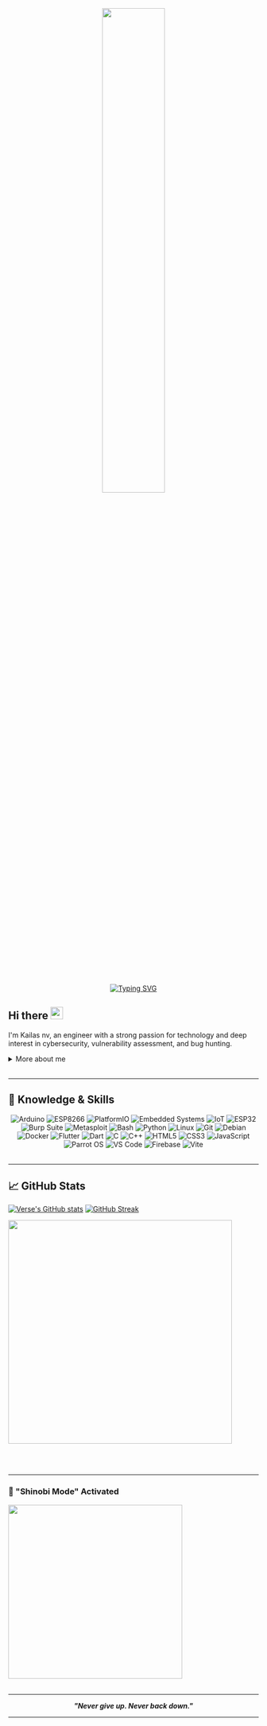 <div align="center">
  <img src="https://media.giphy.com/media/6OrCT1jVbonHG/giphy.gif?cid=ecf05e47wbio2a4co132ma5p1gbkqvre2hq9f8sa02zujafm&ep=v1_gifs_search&rid=giphy.gif&ct=g" width="50%" />
</div>

<p align="center">
 <a href="https://git.io/typing-svg"><img src="https://readme-typing-svg.herokuapp.com?font=Fira+Code&pause=1000&width=435&lines=Always+Leveling+Up+" alt="Typing SVG" /></a>
</p>

<h2 align="left">
  Hi there
  <img src="https://media.giphy.com/media/hvRJCLFzcasrR4ia7z/giphy.gif" width="25px"/>
</h2>

I'm Kailas nv, an engineer with a strong passion for technology and deep interest in cybersecurity, vulnerability assessment, and bug hunting.

<details>
  <summary>More about me</summary>
  
- Currently focusing on Cybersecurity & improving my Web Hacking skills 🔍
- Mastering Exploit Development
- Building Smart Devices with Embedded Systems 🛠️
- Improving knowledge in Web-app Vulnerabilities
- Reach out to me at **itskailasnv@gmail.com**

</details>

<br>

---

## 🚀 Knowledge & Skills

<div align="center">
  <img src="https://img.shields.io/badge/Arduino-00979D?style=for-the-badge&logo=arduino&logoColor=white" alt="Arduino" />
  <img src="https://img.shields.io/badge/ESP8266-333333?style=for-the-badge&logo=esphome&logoColor=white" alt="ESP8266" />
  <img src="https://img.shields.io/badge/PlatformIO-FF6600?style=for-the-badge&logo=platformio&logoColor=white" alt="PlatformIO" />
  <img src="https://img.shields.io/badge/Embedded%20Systems-0A0A0A?style=for-the-badge&logo=raspberrypi&logoColor=white" alt="Embedded Systems" />
  <img src="https://img.shields.io/badge/IoT-1B1B1B?style=for-the-badge&logo=internetofthings&logoColor=white" alt="IoT" />
  <img src="https://img.shields.io/badge/ESP32-555555?style=for-the-badge&logo=esphome&logoColor=white" alt="ESP32" />
  <img src="https://img.shields.io/badge/Burp_Suite-FF6633?style=for-the-badge&logo=burp-suite&color=000000" alt="Burp Suite" />
  <img src="https://img.shields.io/badge/Metasploit-008C8C?style=for-the-badge&logo=metasploit&color=000000" alt="Metasploit" />
  <img src="https://img.shields.io/badge/Bash-4EAA25?style=for-the-badge&logo=gnu-bash&color=000000" alt="Bash" />
  <img src="https://img.shields.io/badge/Python-3776AB?style=for-the-badge&logo=python&color=000000" alt="Python" />
  <img src="https://img.shields.io/badge/Linux-FCC624?style=for-the-badge&logo=linux&color=000000" alt="Linux" />
  <img src="https://img.shields.io/badge/Git-F05032?style=for-the-badge&logo=git&color=000000" alt="Git" />
  <img src="https://img.shields.io/badge/Debian-D70A53?style=for-the-badge&logo=debian&color=red" alt="Debian" />
  <img src="https://img.shields.io/badge/Docker-2496ED?style=for-the-badge&logo=docker&color=000000" alt="Docker" />
  <img src="https://img.shields.io/badge/Flutter-02569B?style=for-the-badge&logo=flutter&color=blue" alt="Flutter" />
  <img src="https://img.shields.io/badge/Dart-0175C2?style=for-the-badge&logo=dart&logoColor=white" alt="Dart" />
  <img src="https://img.shields.io/badge/C-00599C?style=for-the-badge&logo=c&color=000000" alt="C" />
  <img src="https://img.shields.io/badge/C++-F34B7F?style=for-the-badge&logo=c%2B%2B&color=000000" alt="C++" />
  <img src="https://img.shields.io/badge/HTML5-5D4B6C?style=for-the-badge&logo=html5&color=000000" alt="HTML5" />
  <img src="https://img.shields.io/badge/CSS3-2965F1?style=for-the-badge&logo=css3&color=000000" alt="CSS3" />
  <img src="https://img.shields.io/badge/JavaScript-F7DF1E?style=for-the-badge&logo=javascript&color=000000" alt="JavaScript" />
  <img src="https://img.shields.io/badge/Parrot_OS-2E8E8F?style=for-the-badge&logo=parrot&color=000000" alt="Parrot OS" />
  <img src="https://img.shields.io/badge/VS_Code-007ACC?style=for-the-badge&logo=visual-studio-code&color=blue" alt="VS Code" />
  <img src="https://img.shields.io/badge/Firebase-FFCA28?style=for-the-badge&logo=firebase&logoColor=white" alt="Firebase" />
  <img src="https://img.shields.io/badge/Vite-646CFF?style=for-the-badge&logo=vite&logoColor=white" alt="Vite" />
</div>

<br>

---

## 📈 GitHub Stats

  [![Verse's GitHub stats](https://github-readme-stats.vercel.app/api?username=kailasnv&theme=vision-friendly-dark&&bg_color=00000000&hide_border=true&custom_title=%20)](https://github.com/kailasnv/)
  [![GitHub Streak](https://streak-stats.demolab.com?user=kailasnv&theme=dark&card_width=450&bg_color=00000000&hide_border=true)](https://git.io/streak-stats) 
 <p align="left"><a href="https://github.com/kailasnv/"><img src="https://github-readme-stats.vercel.app/api/top-langs/?username=kailasnv&layout=compact&theme=vision-friendly-dark&bg_color=00000000&hide_border=true" width="450"" /></a></p>

<br><br>


---

### 🥷 "Shinobi Mode" Activated

<div align="left">
  <img src="https://media4.giphy.com/media/v1.Y2lkPTc5MGI3NjExeTdlam5jYTY4cHhqYmZmdWZ1cjdpZnhmOXkyZzdhbjFjanFqbWp2ZyZlcD12MV9pbnRlcm5hbF9naWZfYnlfaWQmY3Q9Zw/JRlqKEzTDKci5JPcaL/giphy.gif" width="350px" />
</div>

<br>

---

<p align="center">
  <b><i>"Never give up. Never back down."</i></b>
</p>


---

